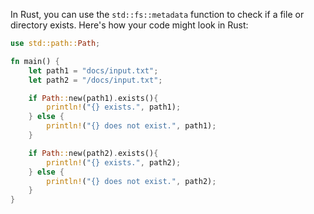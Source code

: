 In Rust, you can use the `std::fs::metadata` function to check if a file or directory exists. Here's how your code might look in Rust:

```rust
use std::path::Path;

fn main() {
    let path1 = "docs/input.txt";
    let path2 = "/docs/input.txt";

    if Path::new(path1).exists(){
        println!("{} exists.", path1);
    } else {
        println!("{} does not exist.", path1);
    }

    if Path::new(path2).exists(){
        println!("{} exists.", path2);
    } else {
        println!("{} does not exist.", path2);
    }
}
```

